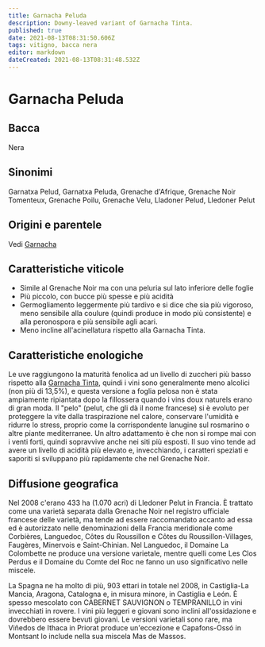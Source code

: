 ```yaml
---
title: Garnacha Peluda
description: Downy-leaved variant of Garnacha Tinta.
published: true
date: 2021-08-13T08:31:50.606Z
tags: vitigno, bacca nera
editor: markdown
dateCreated: 2021-08-13T08:31:48.532Z
---
```


# Garnacha Peluda

## Bacca
Nera

## Sinonimi
Garnatxa Pelud, Garnatxa Peluda, Grenache d'Afrique, Grenache Noir Tomenteux, Grenache Poilu, Grenache Velu, Lladoner Pelud, Lledoner Pelut

## Origini e parentele
Vedi [Garnacha](/vitigni/bacca-nera/garnacha)

## Caratteristiche viticole
- Simile al Grenache Noir ma con una peluria sul lato inferiore delle foglie 
- Più piccolo, con bucce più spesse e più acidità 
- Germogliamento leggermente più tardivo e si dice che sia più vigoroso, meno sensibile alla coulure (quindi produce in modo più consistente) e alla peronospora e più sensibile agli acari. 
- Meno incline all'acinellatura rispetto alla Garnacha Tinta.

## Caratteristiche enologiche
Le uve raggiungono la maturità fenolica ad un livello di zuccheri più basso rispetto alla [Garnacha Tinta](/vitigni/bacca-nera/garnacha-tinta), quindi i vini sono generalmente meno alcolici (non più di 13,5%), e questa versione a foglia pelosa non è stata ampiamente ripiantata dopo la fillossera quando i vins doux naturels erano di gran moda. Il "pelo" (pelut, che gli dà il nome francese) si è evoluto per proteggere la vite dalla traspirazione nel calore, conservare l'umidità e ridurre lo stress, proprio come la corrispondente lanugine sul rosmarino o altre piante mediterranee. Un altro adattamento è che non si rompe mai con i venti forti, quindi sopravvive anche nei siti più esposti. Il suo vino tende ad avere un livello di acidità più elevato e, invecchiando, i caratteri speziati e saporiti si sviluppano più rapidamente che nel Grenache Noir.

## Diffusione geografica

Nel 2008 c'erano 433 ha (1.070 acri) di Lledoner Pelut in Francia. È trattato come una varietà separata dalla Grenache Noir nel registro ufficiale francese delle varietà, ma tende ad essere raccomandato accanto ad essa ed è autorizzato nelle denominazioni della Francia meridionale come Corbières, Languedoc, Côtes du Roussillon e Côtes du Roussillon-Villages, Faugères, Minervois e Saint-Chinian. Nel Languedoc, il Domaine La Colombette ne produce una versione varietale, mentre quelli come Les Clos Perdus e il Domaine du Comte del Roc ne fanno un uso significativo nelle miscele.

La Spagna ne ha molto di più, 903 ettari in totale nel 2008, in Castiglia-La Mancia, Aragona, Catalogna e, in misura minore, in Castiglia e León. È spesso mescolato con CABERNET SAUVIGNON o TEMPRANILLO in vini invecchiati in rovere. I vini più leggeri e giovani sono inclini all'ossidazione e dovrebbero essere bevuti giovani. Le versioni varietali sono rare, ma Viñedos de Ithaca in Priorat produce un'eccezione e Capafons-Ossó in Montsant lo include nella sua miscela Mas de Massos.